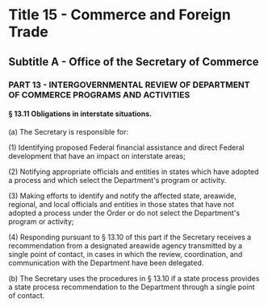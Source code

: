 
# Title 15 - Commerce and Foreign Trade
## Subtitle A - Office of the Secretary of Commerce
### PART 13 - INTERGOVERNMENTAL REVIEW OF DEPARTMENT OF COMMERCE PROGRAMS AND ACTIVITIES
#### § 13.11 Obligations in interstate situations.

(a) The Secretary is responsible for:

(1) Identifying proposed Federal financial assistance and direct Federal development that have an impact on interstate areas;

(2) Notifying appropriate officials and entities in states which have adopted a process and which select the Department's program or activity.

(3) Making efforts to identify and notify the affected state, areawide, regional, and local officials and entities in those states that have not adopted a process under the Order or do not select the Department's program or activity;

(4) Responding pursuant to § 13.10 of this part if the Secretary receives a recommendation from a designated areawide agency transmitted by a single point of contact, in cases in which the review, coordination, and communication with the Department have been delegated.

(b) The Secretary uses the procedures in § 13.10 if a state process provides a state process recommendation to the Department through a single point of contact.
